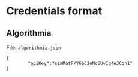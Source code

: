 # Credentials format

## Algorithmia

File: `algorithmia.json`

```
{
        "apiKey":"simMatP/Y6bCJoNcGUvIg4eJCqh1"
}
```
